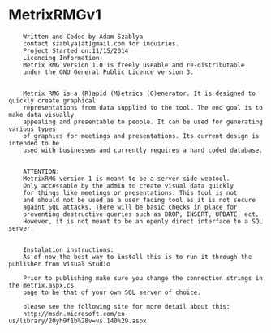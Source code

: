 MetrixRMGv1
===========
        Written and Coded by Adam Szablya
        contact szablya[at]gmail.com for inquiries.
        Project Started on:11/15/2014
        Licencing Information:
        Metrix RMG Version 1.0 is freely useable and re-distributable
        under the GNU General Public Licence version 3.
        
        
        Metrix RMG is a (R)apid (M)etrics (G)enerator. It is designed to quickly create graphical
        representations from data supplied to the tool. The end goal is to make data visually
        appealing and presentable to people. It can be used for generating various types
        of graphics for meetings and presentations. Its current design is intended to be
        used with businesses and currently requires a hard coded database. 
        
        
        ATTENTION:
        MetrixRMG version 1 is meant to be a server side webtool.
        Only accessable by the admin to create visual data quickly
        for things like meetings or presentations. This tool is not
        and should not be used as a user facing tool as it is not secure 
        againt SQL attacks. There will be basic checks in place for
        preventing destructive queries such as DROP, INSERT, UPDATE, ect.
        However, it is not meant to be an openly direct interface to a SQL server.
        
        
        Instalation instructions:
        As of now the best way to install this is to run it through the publisher from Visual Studio
        
        Prior to publishing make sure you change the connection strings in the metrix.aspx.cs 
        page to be that of your own SQL server of choice. 
        
        please see the following site for more detail about this:
        http://msdn.microsoft.com/en-us/library/20yh9f1b%28v=vs.140%29.aspx

